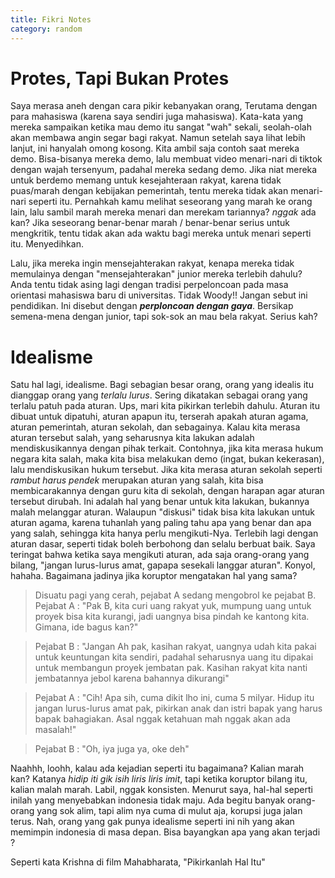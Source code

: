 ```yaml
---
title: Fikri Notes 
category: random
---
```


# Protes, Tapi Bukan Protes 
Saya merasa aneh dengan cara pikir kebanyakan orang, Terutama dengan para mahasiswa (karena saya sendiri juga mahasiswa). Kata-kata yang mereka sampaikan ketika mau demo itu sangat "wah" sekali, seolah-olah akan membawa angin segar bagi rakyat. Namun setelah saya lihat lebih lanjut, ini hanyalah omong kosong. Kita ambil saja contoh saat mereka demo. Bisa-bisanya mereka demo, lalu membuat video menari-nari di tiktok dengan wajah tersenyum, padahal mereka sedang demo. Jika niat mereka untuk berdemo memang untuk kesejahteraan rakyat, karena tidak puas/marah dengan kebijakan pemerintah, tentu mereka tidak akan menari-nari seperti itu. Pernahkah kamu melihat seseorang yang marah ke orang lain, lalu sambil marah mereka menari dan merekam tariannya? _nggak_ ada kan? Jika seseorang benar-benar marah / benar-benar serius untuk mengkritik, tentu tidak akan ada waktu bagi mereka untuk menari seperti itu. Menyedihkan.

Lalu, jika mereka ingin mensejahterakan rakyat, kenapa mereka tidak memulainya dengan "mensejahterakan" junior mereka terlebih dahulu? Anda tentu tidak asing lagi dengan tradisi perpeloncoan pada masa orientasi mahasiswa baru di universitas. Tidak Woody!! Jangan sebut ini pendidikan. Ini disebut dengan **_perploncoan dengan gaya_**. Bersikap semena-mena dengan junior, tapi sok-sok an mau bela rakyat. Serius kah? 

# Idealisme
Satu hal lagi, idealisme. Bagi sebagian besar orang, orang yang idealis itu dianggap orang yang _terlalu lurus_. Sering dikatakan sebagai orang yang terlalu patuh pada aturan. Ups, mari kita pikirkan terlebih dahulu. Aturan itu dibuat untuk dipatuhi, aturan apapun itu, terserah apakah aturan agama, aturan pemerintah, aturan sekolah, dan sebagainya. Kalau kita merasa aturan tersebut salah, yang seharusnya kita lakukan adalah mendiskusikannya dengan pihak terkait. Contohnya, jika kita merasa hukum negara kita salah, maka kita bisa melakukan demo (ingat, bukan kekerasan), lalu mendiskusikan hukum tersebut. Jika kita merasa aturan sekolah seperti _rambut harus pendek_ merupakan aturan yang salah, kita bisa membicarakannya dengan guru kita di sekolah, dengan harapan agar aturan tersebut dirubah. Ini adalah hal yang benar untuk kita lakukan, bukannya malah melanggar aturan. Walaupun "diskusi" tidak bisa kita lakukan untuk aturan agama, karena tuhanlah yang paling tahu apa yang benar dan apa yang salah, sehingga kita hanya perlu mengikuti-Nya. Terlebih lagi dengan aturan dasar, seperti tidak boleh berbohong dan selalu berbuat baik. Saya teringat bahwa ketika saya mengikuti aturan, ada saja orang-orang yang bilang, "jangan lurus-lurus amat, gapapa sesekali langgar aturan". Konyol, hahaha. Bagaimana jadinya jika koruptor mengatakan hal yang sama? 

> Disuatu pagi yang cerah, pejabat A sedang mengobrol ke pejabat B. 
Pejabat A : "Pak B, kita curi uang rakyat yuk, mumpung uang untuk proyek bisa kita kurangi, jadi uangnya bisa pindah ke kantong kita. Gimana, ide bagus kan?" 

> Pejabat B : "Jangan Ah pak, kasihan rakyat, uangnya udah kita pakai untuk keuntungan kita sendiri, padahal seharusnya uang itu dipakai untuk membangun proyek jembatan pak. Kasihan rakyat kita nanti jembatannya jebol karena bahannya dikurangi"

> Pejabat A : "Cih! Apa sih, cuma dikit lho ini, cuma 5 milyar. Hidup itu jangan lurus-lurus amat pak, pikirkan anak dan istri bapak yang harus bapak bahagiakan. Asal nggak ketahuan mah nggak akan ada masalah!" 

> Pejabat B : "Oh, iya juga ya, oke deh" 

Naahhh, loohh, kalau ada kejadian seperti itu bagaimana? Kalian marah kan? Katanya _hidip iti gik isih liris liris imit_, tapi ketika koruptor bilang itu, kalian malah marah. Labil, nggak konsisten. Menurut saya, hal-hal seperti inilah yang menyebabkan indonesia tidak maju. Ada begitu banyak orang-orang yang sok alim, tapi alim nya cuma di mulut aja, korupsi juga jalan terus. Nah, orang yang gak punya idealisme seperti ini nih yang akan memimpin indonesia di masa depan. Bisa bayangkan apa yang akan terjadi ?

Seperti kata Krishna di film Mahabharata, "Pikirkanlah Hal Itu"
